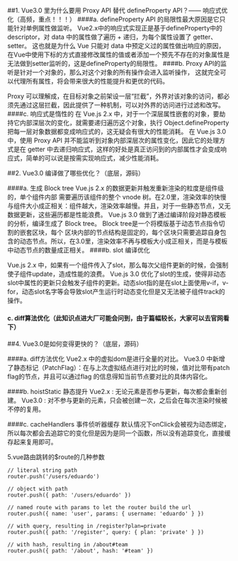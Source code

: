 ##1. Vue3.0 里为什么要用 Proxy API 替代 defineProperty API？—— 响应式优化（高频，重点！！！）
  ####a. defineProperty API 的局限性最大原因是它只能针对单例属性做监听。
Vue2.x中的响应式实现正是基于defineProperty中的descriptor，对 data 中的属性做了遍历 + 递归，为每个属性设置了 getter、setter。
这也就是为什么 Vue 只能对 data 中预定义过的属性做出响应的原因，在Vue中使用下标的方式直接修改属性的值或者添加一个预先不存在的对象属性是无法做到setter监听的，这是defineProperty的局限性。
####b. Proxy API的监听是针对一个对象的，那么对这个对象的所有操作会进入监听操作， 这就完全可以代理所有属性，将会带来很大的性能提升和更优的代码。

Proxy 可以理解成，在目标对象之前架设一层“拦截”，外界对该对象的访问，都必须先通过这层拦截，因此提供了一种机制，可以对外界的访问进行过滤和改写。
####c. 响应式是惰性的
在 Vue.js 2.x 中，对于一个深层属性嵌套的对象，要劫持它内部深层次的变化，就需要递归遍历这个对象，执行 Object.defineProperty 把每一层对象数据都变成响应式的，这无疑会有很大的性能消耗。
在 Vue.js 3.0 中，使用 Proxy API 并不能监听到对象内部深层次的属性变化，因此它的处理方式是在 getter 中去递归响应式，这样的好处是真正访问到的内部属性才会变成响应式，简单的可以说是按需实现响应式，减少性能消耗。


##2. Vue3.0 编译做了哪些优化？（底层，源码）

####a. 生成 Block tree
Vue.js 2.x 的数据更新并触发重新渲染的粒度是组件级的，单个组件内部 需要遍历该组件的整个 vnode 树。在2.0里，渲染效率的快慢与组件大小成正相关：组件越大，渲染效率越慢。并且，对于一些静态节点，又无数据更新，这些遍历都是性能浪费。
Vue.js 3.0 做到了通过编译阶段对静态模板的分析，编译生成了 Block tree。 Block tree是一个将模版基于动态节点指令切割的嵌套区块，每个 区块内部的节点结构是固定的，每个区块只需要追踪自身包含的动态节点。所以，在3.0里，渲染效率不再与模板大小成正相关，而是与模板中动态节点的数量成正相关。
####b. slot 编译优化

Vue.js 2.x 中，如果有一个组件传入了slot，那么每次父组件更新的时候，会强制使子组件update，造成性能的浪费。
Vue.js 3.0 优化了slot的生成，使得非动态slot中属性的更新只会触发子组件的更新。动态slot指的是在slot上面使用v-if，v-for，动态slot名字等会导致slot产生运行时动态变化但是又无法被子组件track的操作。

#### c. diff算法优化（此知识点进大厂可能会问到，由于篇幅较长，大家可以去官网看下）



##4. Vue3.0是如何变得更快的？（底层，源码）

####a. diff方法优化
Vue2.x 中的虚拟dom是进行全量的对比。
Vue3.0 中新增了静态标记（PatchFlag）：在与上次虚拟结点进行对比的时候，值对比带有patch flag的节点，并且可以通过flag 的信息得知当前节点要对比的具体内容化。

####b. hoistStatic 静态提升
Vue2.x : 无论元素是否参与更新，每次都会重新创建。
Vue3.0 : 对不参与更新的元素，只会被创建一次，之后会在每次渲染时候被不停的复用。

####c. cacheHandlers 事件侦听器缓存
默认情况下onClick会被视为动态绑定，所以每次都会去追踪它的变化但是因为是同一个函数，所以没有追踪变化，直接缓存起来复用即可。



5.vue路由跳转的$route的几种参数

```
// literal string path
router.push('/users/eduardo')

// object with path
router.push({ path: '/users/eduardo' })

// named route with params to let the router build the url
router.push({ name: 'user', params: { username: 'eduardo' } })

// with query, resulting in /register?plan=private
router.push({ path: '/register', query: { plan: 'private' } })

// with hash, resulting in /about#team
router.push({ path: '/about', hash: '#team' })
```